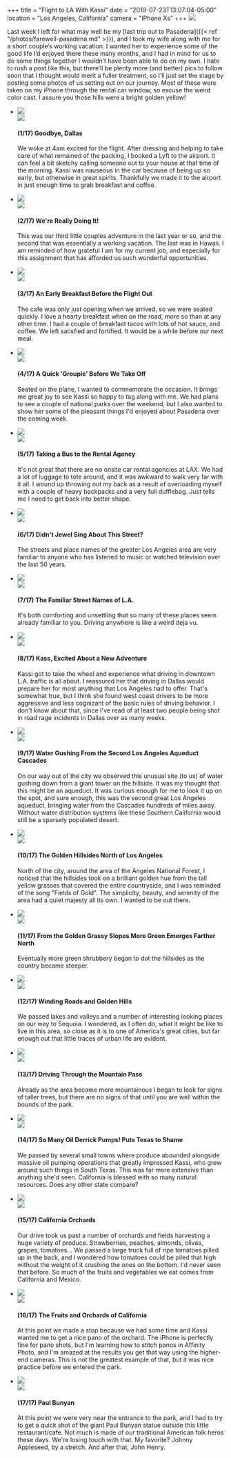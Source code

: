 +++
title = "Flight to LA With Kassi"
date = "2019-07-23T13:07:04-05:00"
location = "Los Angeles, California"
camera = "iPhone Xs"
+++
<img src="https://live.staticflickr.com/65535/48359898937_4876587de0_b.jpg">
<!--more-->

Last week I left for what may well be my [last trip out to Pasadena]({{< ref "/photos/farewell-pasadena.md" >}}), and I took my wife along with me for a short couple’s working vacation. I wanted her to experience some of the good life I’d enjoyed there these many months, and I had in mind for us to do some things together I wouldn’t have been able to do on my own. I hate to rush a post like this, but there’ll be plenty more (and better) pics to follow soon that I thought would merit a fuller treatment, so I’ll just set the stage by posting some photos of us setting out on our journey. Most of these were taken on my iPhone through the rental car window, so excuse the weird color cast. I assure you those hills were a bright golden yellow!

<div class="container-fluid">
<div class="demo-gallery dark mrb35">
	<ul id="lightgallery" class="list-unstyled row">
		<li data-sub-html="<h4>(1/17) Goodbye, Dallas</h4><p>We woke at 4am excited for the flight. After dressing and helping to take care of what remained of the packing, I booked a Lyft to the airport. It can feel a bit sketchy calling someone out to your house at that time of the morning. Kassi was nauseous in the car because of being up so early, but otherwise in great spirits. Thankfully we made it to the airport in just enough time to grab breakfast and coffee.</p>" data-src="https://live.staticflickr.com/65535/48359898937_62924f8f38_o.jpg" class="col-xs-6 col-sm-4 col-md-3">
			<a href><img class="img-responsive" src="https://live.staticflickr.com/65535/48359898937_4876587de0.jpg"><div class="demo-gallery-poster"><img src="/img/zoom.png"></div></a><div class="wp-caption-text"><h4>(1/17) Goodbye, Dallas</h4><p>We woke at 4am excited for the flight. After dressing and helping to take care of what remained of the packing, I booked a Lyft to the airport. It can feel a bit sketchy calling someone out to your house at that time of the morning. Kassi was nauseous in the car because of being up so early, but otherwise in great spirits. Thankfully we made it to the airport in just enough time to grab breakfast and coffee.</p></div></li>
		<li data-sub-html="<h4>(2/17) We're Really Doing It!</h4><p>This was our third little couples adventure in the last year or so, and the second that was essentially a working vacation. The last was in Hawaii. I am reminded of how grateful I am for my current job, and especially for this assignment that has afforded us such wonderful opportunities. </p>" data-src="https://live.staticflickr.com/65535/48359756821_5eb906883e_o.jpg" class="col-xs-6 col-sm-4 col-md-3">
			<a href><img class="img-responsive" src="https://live.staticflickr.com/65535/48359756821_468c766a83.jpg"><div class="demo-gallery-poster"><img src="/img/zoom.png"></div></a><div class="wp-caption-text"><h4>(2/17) We're Really Doing It!</h4><p>This was our third little couples adventure in the last year or so, and the second that was essentially a working vacation. The last was in Hawaii. I am reminded of how grateful I am for my current job, and especially for this assignment that has afforded us such wonderful opportunities. </p></div></li>
		<li data-sub-html="<h4>(3/17) An Early Breakfast Before the Flight Out</h4><p>The cafe was only just opening when we arrived, so we were seated quickly. I love a hearty breakfast when on the road, more so than at any other time. I had a couple of breakfast tacos with lots of hot sauce, and coffee. We left satisfied and fortified. It would be a while before our next meal.</p>" data-src="https://live.staticflickr.com/65535/48359758241_6db4c809be_o.jpg" class="col-xs-6 col-sm-4 col-md-3">
			<a href><img class="img-responsive" src="https://live.staticflickr.com/65535/48359758241_4bddb252a4.jpg"><div class="demo-gallery-poster"><img src="/img/zoom.png"></div></a><div class="wp-caption-text"><h4>(3/17) An Early Breakfast Before the Flight Out</h4><p>The cafe was only just opening when we arrived, so we were seated quickly. I love a hearty breakfast when on the road, more so than at any other time. I had a couple of breakfast tacos with lots of hot sauce, and coffee. We left satisfied and fortified. It would be a while before our next meal.</p></div></li>
		<li data-sub-html="<h4>(4/17) A Quick 'Groupie' Before We Take Off</h4><p>Seated on the plane, I wanted to commemorate the occasion. It brings me great joy to see Kassi so happy to tag along with me. We had plans to see a couple of national parks over the weekend, but I also wanted to show her some of the pleasant things I'd enjoyed about Pasadena over the coming week.</p>" data-src="https://live.staticflickr.com/65535/48359762631_ddbf1235ea_o.jpg" class="col-xs-6 col-sm-4 col-md-3">
			<a href><img class="img-responsive" src="https://live.staticflickr.com/65535/48359762631_4d6bef2086.jpg"><div class="demo-gallery-poster"><img src="/img/zoom.png"></div></a><div class="wp-caption-text"><h4>(4/17) A Quick 'Groupie' Before We Take Off</h4><p>Seated on the plane, I wanted to commemorate the occasion. It brings me great joy to see Kassi so happy to tag along with me. We had plans to see a couple of national parks over the weekend, but I also wanted to show her some of the pleasant things I'd enjoyed about Pasadena over the coming week.</p></div></li>
		<li data-sub-html="<h4>(5/17) Taking a Bus to the Rental Agency</h4><p>It's not great that there are no onsite car rental agencies at LAX. We had a lot of luggage to tote around, and it was awkward to walk very far with it all. I wound up throwing out my back as a result of overloading myself with a couple of heavy backpacks and a very full dufflebag. Just tells me I need to get back into better shape.</p>" data-src="https://live.staticflickr.com/65535/48359757036_df04d7fc11_o.jpg" class="col-xs-6 col-sm-4 col-md-3">
			<a href><img class="img-responsive" src="https://live.staticflickr.com/65535/48359757036_1cec5d0387.jpg"><div class="demo-gallery-poster"><img src="/img/zoom.png"></div></a><div class="wp-caption-text"><h4>(5/17) Taking a Bus to the Rental Agency</h4><p>It's not great that there are no onsite car rental agencies at LAX. We had a lot of luggage to tote around, and it was awkward to walk very far with it all. I wound up throwing out my back as a result of overloading myself with a couple of heavy backpacks and a very full dufflebag. Just tells me I need to get back into better shape.</p></div></li>
		<li data-sub-html="<h4>(6/17) Didn't Jewel Sing About This Street?</h4><p>The streets and place names of the greater Los Angeles area are very familiar to anyone who has listened to music or watched television over the last 50 years. </p>" data-src="https://live.staticflickr.com/65535/48359759146_30459d4754_o.jpg" class="col-xs-6 col-sm-4 col-md-3">
			<a href><img class="img-responsive" src="https://live.staticflickr.com/65535/48359759146_1d14706a8a.jpg"><div class="demo-gallery-poster"><img src="/img/zoom.png"></div></a><div class="wp-caption-text"><h4>(6/17) Didn't Jewel Sing About This Street?</h4><p>The streets and place names of the greater Los Angeles area are very familiar to anyone who has listened to music or watched television over the last 50 years. </p></div></li>
		<li data-sub-html="<h4>(7/17) The Familiar Street Names of L.A.</h4><p>It's both comforting and unsettling that so many of these places seem already familiar to you. Driving anywhere is like a weird deja vu. </p>" data-src="https://live.staticflickr.com/65535/48359756606_f5be4c2f96_o.jpg" class="col-xs-6 col-sm-4 col-md-3">
			<a href><img class="img-responsive" src="https://live.staticflickr.com/65535/48359756606_f99b843771.jpg"><div class="demo-gallery-poster"><img src="/img/zoom.png"></div></a><div class="wp-caption-text"><h4>(7/17) The Familiar Street Names of L.A.</h4><p>It's both comforting and unsettling that so many of these places seem already familiar to you. Driving anywhere is like a weird deja vu. </p></div></li>
		<li data-sub-html="<h4>(8/17) Kass, Excited About a New Adventure</h4><p>Kassi got to take the wheel and experience what driving in downtown L.A. traffic is all about. I reassured her that driving in Dallas would prepare her for most anything that Los Angeles had to offer. That's somewhat true, but I think she found west coast drivers to be more aggressive and less cognizant of the basic rules of driving behavior. I don't know about that, since I've read of at least two people being shot in road rage incidents in Dallas over as many weeks.</p>" data-src="https://live.staticflickr.com/65535/48359756456_4e6a3a59f7_o.jpg" class="col-xs-6 col-sm-4 col-md-3">
			<a href><img class="img-responsive" src="https://live.staticflickr.com/65535/48359756456_d46aaa9caa.jpg"><div class="demo-gallery-poster"><img src="/img/zoom.png"></div></a><div class="wp-caption-text"><h4>(8/17) Kass, Excited About a New Adventure</h4><p>Kassi got to take the wheel and experience what driving in downtown L.A. traffic is all about. I reassured her that driving in Dallas would prepare her for most anything that Los Angeles had to offer. That's somewhat true, but I think she found west coast drivers to be more aggressive and less cognizant of the basic rules of driving behavior. I don't know about that, since I've read of at least two people being shot in road rage incidents in Dallas over as many weeks.</p></div></li>
		<li data-sub-html="<h4>(9/17) Water Gushing From the Second Los Angeles Aqueduct Cascades</h4><p>On our way out of the city we observed this unusual site (to us) of water gushing down from a giant tower on the hillside. It was my thought that this might be an aqueduct. It was curious enough for me to look it up on the spot, and sure enough, this was the second great Los Angeles aqueduct, bringing water from the Cascades hundreds of miles away. Without water distribution systems like these Southern California would still be a sparsely populated desert.</p>" data-src="https://live.staticflickr.com/65535/48359897927_0edf82700f_o.jpg" class="col-xs-6 col-sm-4 col-md-3">
			<a href><img class="img-responsive" src="https://live.staticflickr.com/65535/48359897927_e67d980726.jpg"><div class="demo-gallery-poster"><img src="/img/zoom.png"></div></a><div class="wp-caption-text"><h4>(9/17) Water Gushing From the Second Los Angeles Aqueduct Cascades</h4><p>On our way out of the city we observed this unusual site (to us) of water gushing down from a giant tower on the hillside. It was my thought that this might be an aqueduct. It was curious enough for me to look it up on the spot, and sure enough, this was the second great Los Angeles aqueduct, bringing water from the Cascades hundreds of miles away. Without water distribution systems like these Southern California would still be a sparsely populated desert.</p></div></li>
		<li data-sub-html="<h4>(10/17) The Golden Hillsides North of Los Angeles</h4><p>North of the city, around the area of the Angeles National Forest, I noticed that the hillsides took on a brilliant golden hue from the tall yellow grasses that covered the entire countryside, and I was reminded of the song &quot;Fields of Gold&quot;. The simplicity, beauty, and serenity of the area had a quiet majesty all its own. I wanted to be out there.</p>" data-src="https://live.staticflickr.com/65535/48359757876_dded609728_o.jpg" class="col-xs-6 col-sm-4 col-md-3">
			<a href><img class="img-responsive" src="https://live.staticflickr.com/65535/48359757876_d50538d559.jpg"><div class="demo-gallery-poster"><img src="/img/zoom.png"></div></a><div class="wp-caption-text"><h4>(10/17) The Golden Hillsides North of Los Angeles</h4><p>North of the city, around the area of the Angeles National Forest, I noticed that the hillsides took on a brilliant golden hue from the tall yellow grasses that covered the entire countryside, and I was reminded of the song &quot;Fields of Gold&quot;. The simplicity, beauty, and serenity of the area had a quiet majesty all its own. I wanted to be out there.</p></div></li>
		<li data-sub-html="<h4>(11/17) From the Golden Grassy Slopes More Green Emerges Farther North</h4><p>Eventually more green shrubbery began to dot the hillsides as the country became steeper.</p>" data-src="https://live.staticflickr.com/65535/48359897567_73a7ec8751_o.jpg" class="col-xs-6 col-sm-4 col-md-3">
			<a href><img class="img-responsive" src="https://live.staticflickr.com/65535/48359897567_b4cc44f307.jpg"><div class="demo-gallery-poster"><img src="/img/zoom.png"></div></a><div class="wp-caption-text"><h4>(11/17) From the Golden Grassy Slopes More Green Emerges Farther North</h4><p>Eventually more green shrubbery began to dot the hillsides as the country became steeper.</p></div></li>
		<li data-sub-html="<h4>(12/17) Winding Roads and Golden Hills</h4><p>We passed lakes and valleys and a number of interesting looking places on our way to Sequoia. I wondered, as I often do, what it might be like to live in this area, so close as it is to one of America's great cities, but far enough out that little traces of urban life are evident.</p>" data-src="https://live.staticflickr.com/65535/48359757211_b1aa526e4e_o.jpg" class="col-xs-6 col-sm-4 col-md-3">
			<a href><img class="img-responsive" src="https://live.staticflickr.com/65535/48359757211_0942e9f5ca.jpg"><div class="demo-gallery-poster"><img src="/img/zoom.png"></div></a><div class="wp-caption-text"><h4>(12/17) Winding Roads and Golden Hills</h4><p>We passed lakes and valleys and a number of interesting looking places on our way to Sequoia. I wondered, as I often do, what it might be like to live in this area, so close as it is to one of America's great cities, but far enough out that little traces of urban life are evident.</p></div></li>
		<li data-sub-html="<h4>(13/17) Driving Through the Mountain Pass</h4><p>Already as the area became more mountainous I began to look for signs of taller trees, but there are no signs of that until you are well within the bounds of the park.</p>" data-src="https://live.staticflickr.com/65535/48359757551_51095165f8_o.jpg" class="col-xs-6 col-sm-4 col-md-3">
			<a href><img class="img-responsive" src="https://live.staticflickr.com/65535/48359757551_a2ef9426c2.jpg"><div class="demo-gallery-poster"><img src="/img/zoom.png"></div></a><div class="wp-caption-text"><h4>(13/17) Driving Through the Mountain Pass</h4><p>Already as the area became more mountainous I began to look for signs of taller trees, but there are no signs of that until you are well within the bounds of the park.</p></div></li>
		<li data-sub-html="<h4>(14/17) So Many Oil Derrick Pumps! Puts Texas to Shame</h4><p>We passed by several small towns where produce abounded alongside massive oil pumping operations that greatly impressed Kassi, who grew around such things in South Texas. This was far more extensive than anything she'd seen. California is blessed with so many natural resources. Does any other state compare? </p>" data-src="https://live.staticflickr.com/65535/48359756491_41e1e009de_o.jpg" class="col-xs-6 col-sm-4 col-md-3">
			<a href><img class="img-responsive" src="https://live.staticflickr.com/65535/48359756491_62d0927d16.jpg"><div class="demo-gallery-poster"><img src="/img/zoom.png"></div></a><div class="wp-caption-text"><h4>(14/17) So Many Oil Derrick Pumps! Puts Texas to Shame</h4><p>We passed by several small towns where produce abounded alongside massive oil pumping operations that greatly impressed Kassi, who grew around such things in South Texas. This was far more extensive than anything she'd seen. California is blessed with so many natural resources. Does any other state compare? </p></div></li>
		<li data-sub-html="<h4>(15/17) California Orchards</h4><p>Our drive took us past a number of orchards and fields harvesting a huge variety of produce. Strawberries, peaches, almonds, olives, grapes, tomatoes... We passed a large truck full of ripe tomatoes pilled up in the back, and I wondered how tomatoes could be piled that high without the weight of it crushing the ones on the bottom. I'd never seen that before. So much of the fruits and vegetables we eat comes from California and Mexico. </p>" data-src="https://live.staticflickr.com/65535/48359758141_0d15b0b1a5_o.jpg" class="col-xs-6 col-sm-4 col-md-3">
			<a href><img class="img-responsive" src="https://live.staticflickr.com/65535/48359758141_014a75aa13.jpg"><div class="demo-gallery-poster"><img src="/img/zoom.png"></div></a><div class="wp-caption-text"><h4>(15/17) California Orchards</h4><p>Our drive took us past a number of orchards and fields harvesting a huge variety of produce. Strawberries, peaches, almonds, olives, grapes, tomatoes... We passed a large truck full of ripe tomatoes pilled up in the back, and I wondered how tomatoes could be piled that high without the weight of it crushing the ones on the bottom. I'd never seen that before. So much of the fruits and vegetables we eat comes from California and Mexico. </p></div></li>
		<li data-sub-html="<h4>(16/17) The Fruits and Orchards of California</h4><p>At this point we made a stop because we had some time and Kassi wanted me to get a nice pano of the orchard. The iPhone is perfectly fine for pano shots, but I'm learning how to stitch panos in Affinity Photo, and I'm amazed at the results you get that way using the higher-end cameras. This is not the greatest example of that, but it was nice practice before we entered the park.</p>" data-src="https://live.staticflickr.com/65535/48353219427_9e1d50b95b_o.jpg" class="col-xs-6 col-sm-4 col-md-3">
			<a href><img class="img-responsive" src="https://live.staticflickr.com/65535/48353219427_c51592501f.jpg"><div class="demo-gallery-poster"><img src="/img/zoom.png"></div></a><div class="wp-caption-text"><h4>(16/17) The Fruits and Orchards of California</h4><p>At this point we made a stop because we had some time and Kassi wanted me to get a nice pano of the orchard. The iPhone is perfectly fine for pano shots, but I'm learning how to stitch panos in Affinity Photo, and I'm amazed at the results you get that way using the higher-end cameras. This is not the greatest example of that, but it was nice practice before we entered the park.</p></div></li>
		<li data-sub-html="<h4>(17/17) Paul Bunyan</h4><p>At this point we were very near the entrance to the park, and I had to try to get a quick shot of the giant Paul Bunyan statue outside this little restaurant/cafe. Not much is made of our traditional American folk heros these days. We're losing touch with that. My favorite? Johnny Appleseed, by a stretch. And after that, John Henry.</p>" data-src="https://live.staticflickr.com/65535/48359897212_71c95d97f0_o.jpg" class="col-xs-6 col-sm-4 col-md-3">
			<a href><img class="img-responsive" src="https://live.staticflickr.com/65535/48359897212_cb2c23c150.jpg"><div class="demo-gallery-poster"><img src="/img/zoom.png"></div></a><div class="wp-caption-text"><h4>(17/17) Paul Bunyan</h4><p>At this point we were very near the entrance to the park, and I had to try to get a quick shot of the giant Paul Bunyan statue outside this little restaurant/cafe. Not much is made of our traditional American folk heros these days. We're losing touch with that. My favorite? Johnny Appleseed, by a stretch. And after that, John Henry.</p></div></li>
	</ul>
</div>
</div>
